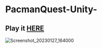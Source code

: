 # PacmanQuest-Unity-
## Play it [HERE](https://mrpio.github.io/PacmanQuest-Unity-/)
![Screenshot_20230127_164000](https://user-images.githubusercontent.com/22773005/215302797-d693e6e0-4422-4675-9b7f-1b3db921eb48.png)
